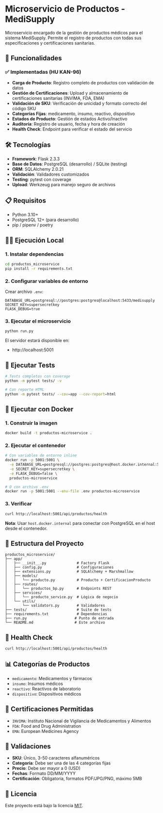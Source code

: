 # Microservicio de Productos - MediSupply

Microservicio encargado de la gestión de productos médicos para el sistema MediSupply. Permite el registro de productos con todas sus especificaciones y certificaciones sanitarias.

## 🚀 Funcionalidades

### ✅ Implementadas (HU KAN-96)

- **Carga de Producto**: Registro completo de productos con validación de datos
- **Gestión de Certificaciones**: Upload y almacenamiento de certificaciones sanitarias (INVIMA, FDA, EMA)
- **Validación de SKU**: Verificación de unicidad y formato correcto del código SKU
- **Categorías Fijas**: medicamento, insumo, reactivo, dispositivo
- **Estados de Producto**: Gestión de estados Activo/Inactivo
- **Auditoría**: Registro de usuario, fecha y hora de creación
- **Health Check**: Endpoint para verificar el estado del servicio

## 🛠️ Tecnologías

- **Framework**: Flask 2.3.3
- **Base de Datos**: PostgreSQL (desarrollo) / SQLite (testing)
- **ORM**: SQLAlchemy 2.0.21
- **Validación**: Validadores customizados
- **Testing**: pytest con coverage
- **Upload**: Werkzeug para manejo seguro de archivos

## 📋 Requisitos

- Python 3.10+
- PostgreSQL 12+ (para desarrollo)
- pip / pipenv / poetry

## 🏃‍♂️ Ejecución Local

### 1. Instalar dependencias

```bash
cd productos_microservice
pip install -r requirements.txt
```

### 2. Configurar variables de entorno

Crear archivo `.env`:

```properties
DATABASE_URL=postgresql://postgres:postgres@localhost:5433/medisupply
SECRET_KEY=supersecretkey
FLASK_DEBUG=true
```

### 3. Ejecutar el microservicio

```bash
python run.py
```

El servidor estará disponible en:
- http://localhost:5001

## 🧪 Ejecutar Tests

```bash
# Tests completos con coverage
python -m pytest tests/ -v

# Con reporte HTML
python -m pytest tests/ --cov=app --cov-report=html
```

## 🐳 Ejecutar con Docker

### 1. Construir la imagen

```bash
docker build -t productos-microservice .
```

### 2. Ejecutar el contenedor

```bash
# Con variables de entorno inline
docker run -p 5001:5001 \
  -e DATABASE_URL=postgresql://postgres:postgres@host.docker.internal:5433/medisupply \
  -e SECRET_KEY=supersecretkey \
  -e FLASK_DEBUG=false \
  productos-microservice

# O con archivo .env
docker run -p 5001:5001 --env-file .env productos-microservice
```

### 3. Verificar

```bash
curl http://localhost:5001/api/productos/health
```

**Nota**: Usar `host.docker.internal` para conectar con PostgreSQL en el host desde el contenedor.

## 📁 Estructura del Proyecto

```
productos_microservice/
├── app/
│   ├── __init__.py              # Factory Flask
│   ├── config.py                # Configuraciones
│   ├── extensions.py            # SQLAlchemy + Marshmallow
│   ├── models/
│   │   └── producto.py          # Producto + CertificacionProducto
│   ├── routes/
│   │   └── productos_bp.py      # Endpoints REST
│   ├── services/
│   │   └── producto_service.py  # Lógica de negocio
│   └── utils/
│       └── validators.py        # Validadores
├── tests/                       # Suite de tests
├── requirements.txt             # Dependencias
├── run.py                      # Punto de entrada
└── README.md                   # Este archivo
```

## 🚦 Health Check

```bash
curl http://localhost:5001/api/productos/health
```

## 📊 Categorías de Productos

- `medicamento`: Medicamentos y fármacos
- `insumo`: Insumos médicos
- `reactivo`: Reactivos de laboratorio
- `dispositivo`: Dispositivos médicos

## 🔐 Certificaciones Permitidas

- `INVIMA`: Instituto Nacional de Vigilancia de Medicamentos y Alimentos
- `FDA`: Food and Drug Administration
- `EMA`: European Medicines Agency

## 📝 Validaciones

- **SKU**: Único, 3-50 caracteres alfanuméricos
- **Categoría**: Debe ser una de las 4 categorías fijas
- **Precio**: Debe ser mayor a 0 (USD)
- **Fechas**: Formato DD/MM/YYYY
- **Certificación**: Obligatoria, formatos PDF/JPG/PNG, máximo 5MB

## 📄 Licencia

Este proyecto está bajo la licencia [MIT](../LICENSE).
